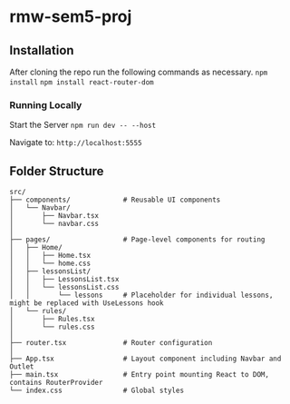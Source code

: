 # rmw-sem5-proj

## Installation
After cloning the repo run the following commands as necessary.
``` npm install ```
``` npm install react-router-dom ```

### Running Locally
Start the Server
``` npm run dev -- --host ```

Navigate to:
``` http://localhost:5555 ```


## Folder Structure
```
src/
├── components/             # Reusable UI components
│   └── Navbar/
│       ├── Navbar.tsx
│       └── navbar.css
│
├── pages/                  # Page-level components for routing
│   ├── Home/
│   │   ├── Home.tsx
│   │   └── home.css
│   ├── lessonsList/
│   │   ├── LessonsList.tsx
│   │   └── lessonsList.css
│   │       └── lessons     # Placeholder for individual lessons, might be replaced with UseLessons hook
│   └── rules/
│       ├── Rules.tsx
│       └── rules.css
│
├── router.tsx              # Router configuration
│
├── App.tsx                 # Layout component including Navbar and Outlet
├── main.tsx                # Entry point mounting React to DOM, contains RouterProvider
└── index.css               # Global styles
```